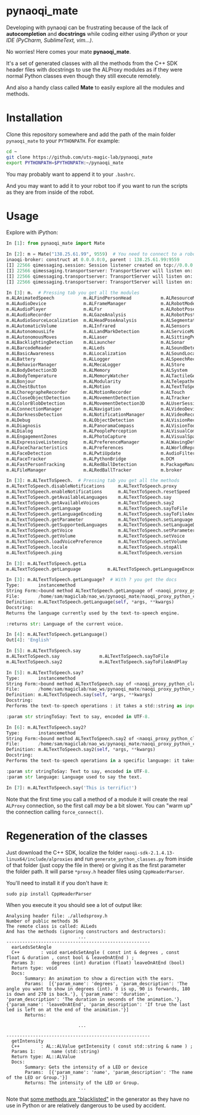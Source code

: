 # pynaoqi_mate
Developing with pynaoqi can be frustrating because of the lack of **autocompletion** and **docstrings** while coding either using _iPython_ or your _IDE (PyCharm, SublimeText, vim...)_.

No worries! Here comes your mate **pynaoqi_mate**.

It's a set of generated classes with all the methods from the C++ SDK header files with docstrings to use the ALProxy modules as if they were normal Python classes even though they still execute remotely.

And also a handy class called **Mate** to easily explore all the modules and methods.


# Installation
Clone this repository somewhere and add the path of the main folder `pynaoqi_mate` to your `PYTHONPATH`. For example:

```bash
cd ~
git clone https://github.com/uts-magic-lab/pynaoqi_mate
export PYTHONPATH=$PYTHONPATH:~/pynaoqi_mate
```

You may probably want to append it to your `.bashrc`.

And you may want to add it to your robot too if you want to run the scripts as they are from inside of the robot.

# Usage
Explore with iPython:

```python
In [1]: from pynaoqi_mate import Mate

In [2]: m = Mate("138.25.61.99", 9559)  # You need to connect to a robot
inaoqi-broker: construct at 0.0.0.0:0, parent : 138.25.61.99:9559
[I] 22566 qimessaging.session: Session listener created on tcp://0.0.0.0:0
[I] 22566 qimessaging.transportserver: TransportServer will listen on: tcp://172.17.0.1:39688
[I] 22566 qimessaging.transportserver: TransportServer will listen on: tcp://127.0.0.1:39688
[I] 22566 qimessaging.transportserver: TransportServer will listen on: tcp://138.25.61.100:39688

In [3]: m.  # Pressing tab you get all the modules
m.ALAnimatedSpeech           m.ALFindPersonHead           m.ALResourceManager
m.ALAudioDevice              m.ALFrameManager             m.ALRobotModel
m.ALAudioPlayer              m.ALFsr                      m.ALRobotPose
m.ALAudioRecorder            m.ALGazeAnalysis             m.ALRobotPosture
m.ALAudioSourceLocalization  m.ALHeadPoseAnalysis         m.ALSegmentation3D
m.ALAutomaticVolume          m.ALInfrared                 m.ALSensors
m.ALAutonomousLife           m.ALLandMarkDetection        m.ALServiceManager
m.ALAutonomousMoves          m.ALLaser                    m.ALSittingPeopleDetection
m.ALBacklightingDetection    m.ALLauncher                 m.ALSonar
m.ALBarcodeReader            m.ALLeds                     m.ALSoundDetection
m.ALBasicAwareness           m.ALLocalization             m.ALSoundLocalization
m.ALBattery                  m.ALLogger                   m.ALSpeechRecognition
m.ALBehaviorManager          m.ALMecaLogger               m.ALStore
m.ALBodyDetection3D          m.ALMemory                   m.ALSystem
m.ALBodyTemperature          m.ALMemoryWatcher            m.ALTactileGesture
m.ALBonjour                  m.ALModularity               m.ALTelepathe
m.ALChestButton              m.ALMotion                   m.ALTextToSpeech
m.ALChoregrapheRecorder      m.ALMotionRecorder           m.ALTouch
m.ALCloseObjectDetection     m.ALMovementDetection        m.ALTracker
m.ALColorBlobDetection       m.ALMovementDetection3D      m.ALUserSession
m.ALConnectionManager        m.ALNavigation               m.ALVideoDevice
m.ALDarknessDetection        m.ALNotificationManager      m.ALVideoRecorder
m.ALDebug                    m.ALObjectDetection          m.ALVisionRecognition
m.ALDiagnosis                m.ALPanoramaCompass          m.ALVisionToolbox
m.ALDialog                   m.ALPeoplePerception         m.ALVisualCompass
m.ALEngagementZones          m.ALPhotoCapture             m.ALVisualSpaceHistory
m.ALExpressiveListening      m.ALPreferenceManager        m.ALWavingDetection
m.ALFaceCharacteristics      m.ALPreferences              m.ALWorldRepresentation
m.ALFaceDetection            m.ALPwtiUpdate               m.AudioFilterLoader
m.ALFaceTracker              m.ALPythonBridge             m.DCM
m.ALFastPersonTracking       m.ALRedBallDetection         m.PackageManager
m.ALFileManager              m.ALRedBallTracker           m.broker

In [3]: m.ALTextToSpeech.  # Pressing tab you get all the methods
m.ALTextToSpeech.disableNotifications     m.ALTextToSpeech.proxy
m.ALTextToSpeech.enableNotifications      m.ALTextToSpeech.resetSpeed
m.ALTextToSpeech.getAvailableLanguages    m.ALTextToSpeech.say
m.ALTextToSpeech.getAvailableVoices       m.ALTextToSpeech.say2
m.ALTextToSpeech.getLanguage              m.ALTextToSpeech.sayToFile
m.ALTextToSpeech.getLanguageEncoding      m.ALTextToSpeech.sayToFileAndPlay
m.ALTextToSpeech.getParameter             m.ALTextToSpeech.setLanguage
m.ALTextToSpeech.getSupportedLanguages    m.ALTextToSpeech.setLanguageDefaultVoice
m.ALTextToSpeech.getVoice                 m.ALTextToSpeech.setParameter
m.ALTextToSpeech.getVolume                m.ALTextToSpeech.setVoice
m.ALTextToSpeech.loadVoicePreference      m.ALTextToSpeech.setVolume
m.ALTextToSpeech.locale                   m.ALTextToSpeech.stopAll
m.ALTextToSpeech.ping                     m.ALTextToSpeech.version

In [3]: m.ALTextToSpeech.getLa
m.ALTextToSpeech.getLanguage          m.ALTextToSpeech.getLanguageEncoding  

In [3]: m.ALTextToSpeech.getLanguage?  # With ? you get the docs
Type:       instancemethod
String Form:<bound method ALTextToSpeech.getLanguage of <naoqi_proxy_python_classes.ALTextToSpeech.ALTextToSpeech object at 0x7f76c6051310>>
File:       /home/sam/magiclab/nao_ws/pynaoqi_mate/naoqi_proxy_python_classes/ALTextToSpeech.py
Definition: m.ALTextToSpeech.getLanguage(self, *args, **kwargs)
Docstring:
Returns the language currently used by the text-to-speech engine.

:returns str: Language of the current voice.

In [4]: m.ALTextToSpeech.getLanguage()
Out[4]: 'English'

In [5]: m.ALTextToSpeech.say
m.ALTextToSpeech.say               m.ALTextToSpeech.sayToFile         
m.ALTextToSpeech.say2              m.ALTextToSpeech.sayToFileAndPlay  

In [5]: m.ALTextToSpeech.say?
Type:       instancemethod
String Form:<bound method ALTextToSpeech.say of <naoqi_proxy_python_classes.ALTextToSpeech.ALTextToSpeech object at 0x7f76c6051310>>
File:       /home/sam/magiclab/nao_ws/pynaoqi_mate/naoqi_proxy_python_classes/ALTextToSpeech.py
Definition: m.ALTextToSpeech.say(self, *args, **kwargs)
Docstring:
Performs the text-to-speech operations : it takes a std::string as input and outputs a sound in both speakers. String encoding must be UTF8.

:param str stringToSay: Text to say, encoded in UTF-8.

In [6]: m.ALTextToSpeech.say2?
Type:       instancemethod
String Form:<bound method ALTextToSpeech.say2 of <naoqi_proxy_python_classes.ALTextToSpeech.ALTextToSpeech object at 0x7f76c6051310>>
File:       /home/sam/magiclab/nao_ws/pynaoqi_mate/naoqi_proxy_python_classes/ALTextToSpeech.py
Definition: m.ALTextToSpeech.say2(self, *args, **kwargs)
Docstring:
Performs the text-to-speech operations in a specific language: it takes a std::string as input and outputs a sound in both speakers. String encoding must be UTF8. Once the text is said, the language is set back to its initial value.

:param str stringToSay: Text to say, encoded in UTF-8.
:param str language: Language used to say the text.

In [7]: m.ALTextToSpeech.say('This is terrific!')


```

Note that the first time you call a method of a module it will create the real `ALProxy` connection, so the first call _may_ be a bit slower. You can "warm up" the connection calling `force_connect()`.

# Regeneration of the classes

Just download the C++ SDK, localize the folder `naoqi-sdk-2.1.4.13-linux64/include/alproxies` and run `generate_python_classes.py` from inside of that folder (just copy the file in there) or giving it as the first parameter the folder path. It will parse `*proxy.h` header files using `CppHeaderParser`.

You'll need to install it if you don't have it:

    sudo pip install CppHeaderParser

When you execute it you should see a lot of output like:

```
Analysing header file: ./alledsproxy.h
Number of public methods 36
The remote class is called: ALLeds
And has the methods (ignoring constructors and destructors):
                           ...
------------------------------------------------------
  earLedsSetAngle
  C++        : void earLedsSetAngle ( const int & degrees , const float & duration , const bool & leaveOnAtEnd ) ;
  Params 3:      degrees (int) duration (float) leaveOnAtEnd (bool) 
  Return type: void
  Docs:        
       Summary: An animation to show a direction with the ears.
       Params:  [{'param_name': 'degrees', 'param_description': 'The angle you want to show in degrees (int). 0 is up, 90 is forwards, 180 is down and 270 is back.'}, {'param_name': 'duration', 'param_description': 'The duration in seconds of the animation.'}, {'param_name': 'leaveOnAtEnd', 'param_description': 'If true the last led is left on at the end of the animation.'}]
       Returns:

                           ...

------------------------------------------------------
  getIntensity
  C++        : AL::ALValue getIntensity ( const std::string & name ) ;
  Params 1:      name (std::string) 
  Return type: AL::ALValue
  Docs:        
       Summary: Gets the intensity of a LED or device
       Params:  [{'param_name': 'name', 'param_description': 'The name of the LED or Group.'}]
       Returns: The intensity of the LED or Group.
                           ...
```

Note that [some methods are "blacklisted"](https://github.com/uts-magic-lab/pynaoqi_mate/blob/master/generate_python_classes.py#L195-L208) in the generator as they have no use in Python or are relatively dangerous to be used by accident.